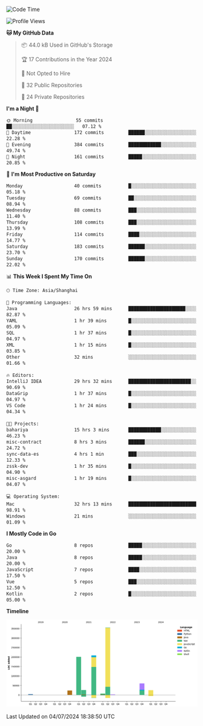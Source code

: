 <!--START_SECTION:waka-->
![Code Time](http://img.shields.io/badge/Code%20Time-2%2C488%20hrs%2054%20mins-blue)

![Profile Views](http://img.shields.io/badge/Profile%20Views-0-blue)

**🐱 My GitHub Data** 

> 📦 44.0 kB Used in GitHub's Storage 
 > 
> 🏆 17 Contributions in the Year 2024
 > 
> 🚫 Not Opted to Hire
 > 
> 📜 32 Public Repositories 
 > 
> 🔑 24 Private Repositories 
 > 
**I'm a Night 🦉** 

```text
🌞 Morning                55 commits          ██░░░░░░░░░░░░░░░░░░░░░░░   07.12 % 
🌆 Daytime                172 commits         ██████░░░░░░░░░░░░░░░░░░░   22.28 % 
🌃 Evening                384 commits         ████████████░░░░░░░░░░░░░   49.74 % 
🌙 Night                  161 commits         █████░░░░░░░░░░░░░░░░░░░░   20.85 % 
```
📅 **I'm Most Productive on Saturday** 

```text
Monday                   40 commits          █░░░░░░░░░░░░░░░░░░░░░░░░   05.18 % 
Tuesday                  69 commits          ██░░░░░░░░░░░░░░░░░░░░░░░   08.94 % 
Wednesday                88 commits          ███░░░░░░░░░░░░░░░░░░░░░░   11.40 % 
Thursday                 108 commits         ███░░░░░░░░░░░░░░░░░░░░░░   13.99 % 
Friday                   114 commits         ████░░░░░░░░░░░░░░░░░░░░░   14.77 % 
Saturday                 183 commits         ██████░░░░░░░░░░░░░░░░░░░   23.70 % 
Sunday                   170 commits         ██████░░░░░░░░░░░░░░░░░░░   22.02 % 
```


📊 **This Week I Spent My Time On** 

```text
🕑︎ Time Zone: Asia/Shanghai

💬 Programming Languages: 
Java                     26 hrs 59 mins      █████████████████████░░░░   82.87 % 
YAML                     1 hr 39 mins        █░░░░░░░░░░░░░░░░░░░░░░░░   05.09 % 
SQL                      1 hr 37 mins        █░░░░░░░░░░░░░░░░░░░░░░░░   04.97 % 
XML                      1 hr 15 mins        █░░░░░░░░░░░░░░░░░░░░░░░░   03.85 % 
Other                    32 mins             ░░░░░░░░░░░░░░░░░░░░░░░░░   01.66 % 

🔥 Editors: 
IntelliJ IDEA            29 hrs 32 mins      ███████████████████████░░   90.69 % 
DataGrip                 1 hr 37 mins        █░░░░░░░░░░░░░░░░░░░░░░░░   04.97 % 
VS Code                  1 hr 24 mins        █░░░░░░░░░░░░░░░░░░░░░░░░   04.34 % 

🐱‍💻 Projects: 
bahariya                 15 hrs 3 mins       ████████████░░░░░░░░░░░░░   46.23 % 
misc-contract            8 hrs 3 mins        ██████░░░░░░░░░░░░░░░░░░░   24.72 % 
sync-data-es             4 hrs 1 min         ███░░░░░░░░░░░░░░░░░░░░░░   12.33 % 
zssk-dev                 1 hr 35 mins        █░░░░░░░░░░░░░░░░░░░░░░░░   04.90 % 
misc-asgard              1 hr 19 mins        █░░░░░░░░░░░░░░░░░░░░░░░░   04.07 % 

💻 Operating System: 
Mac                      32 hrs 13 mins      █████████████████████████   98.91 % 
Windows                  21 mins             ░░░░░░░░░░░░░░░░░░░░░░░░░   01.09 % 
```

**I Mostly Code in Go** 

```text
Go                       8 repos             █████░░░░░░░░░░░░░░░░░░░░   20.00 % 
Java                     8 repos             █████░░░░░░░░░░░░░░░░░░░░   20.00 % 
JavaScript               7 repos             ████░░░░░░░░░░░░░░░░░░░░░   17.50 % 
Vue                      5 repos             ███░░░░░░░░░░░░░░░░░░░░░░   12.50 % 
Kotlin                   2 repos             █░░░░░░░░░░░░░░░░░░░░░░░░   05.00 % 
```



**Timeline**

![Lines of Code chart](https://raw.githubusercontent.com/youtiaoguagua/youtiaoguagua/master/assets/bar_graph.png)


 Last Updated on 04/07/2024 18:38:50 UTC
<!--END_SECTION:waka-->